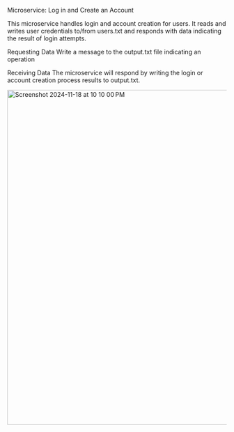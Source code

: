 Microservice: Log in and Create an Account

This microservice handles login and account creation for users. 
It reads and writes user credentials to/from users.txt and responds with data indicating the result of login attempts.

Requesting Data
Write a message to the output.txt file indicating an operation

Receiving Data
The microservice will respond by writing the login or account creation process results to output.txt.

<img width="769" alt="Screenshot 2024-11-18 at 10 10 00 PM" src="https://github.com/user-attachments/assets/32a9e103-c1c7-4534-8c06-7a6f79f9c3bc">
